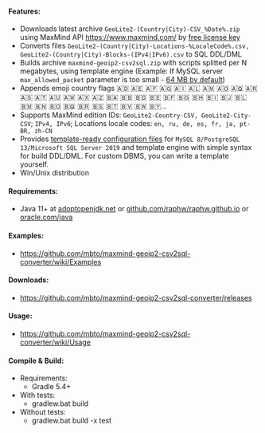 #### Features:
* Downloads latest archive `GeoLite2-(Country|City)-CSV_%Date%.zip` using MaxMind API https://www.maxmind.com/ by [free license key](https://support.maxmind.com/account-faq/license-keys/how-do-i-generate-a-license-key/)
* Converts files `GeoLite2-(Country|City)-Locations-%LocaleCode%.csv, GeoLite2-(Country|City)-Blocks-(IPv4|IPv6).csv` to SQL DDL/DML
* Builds archive `maxmind-geoip2-csv2sql.zip` with scripts splitted per N megabytes, using template engine
  (Example: If MySQL server `max_allowed_packet` parameter is too small - [64 MB by default](https://dev.mysql.com/doc/refman/8.0/en/server-system-variables.html#sysvar_max_allowed_packet))
* Appends emoji country flags 🇦🇩 🇦🇪 🇦🇫 🇦🇬 🇦🇮 🇦🇱 🇦🇲 🇦🇴 🇦🇶 🇦🇷 🇦🇸 🇦🇹 🇦🇺 🇦🇼 🇦🇽 🇦🇿 🇧🇦 🇧🇧 🇧🇩 🇧🇪 🇧🇫 🇧🇬 🇧🇭 🇧🇮 🇧🇯 🇧🇱 🇧🇲 🇧🇳 🇧🇴 🇧🇶 🇧🇷 🇧🇸 🇧🇹 🇧🇻 🇧🇼 🇧🇾...
* Supports MaxMind edition IDs: `GeoLite2-Country-CSV, GeoLite2-City-CSV`; `IPv4, IPv6`; Locations locale codes: `en, ru, de, es, fr, ja, pt-BR, zh-CN`
* Provides [template-ready configuration files](https://github.com/mbto/maxmind-geoip2-csv2sql-converter/tree/master/src/main/resources) for `MySQL 8/PostgreSQL 13/Microsoft SQL Server 2019` and template engine with simple syntax for build DDL/DML. For custom DBMS, you can write a template yourself.
* Win/Unix distribution

#### Requirements:
* Java 11+ at [adoptopenjdk.net](https://adoptopenjdk.net/releases.html?variant=openjdk11&jvmVariant=hotspot) or [github.com/raphw/raphw.github.io](https://github.com/raphw/raphw.github.io/blob/master/openjdk/openjdk.csv) or [oracle.com/java](https://www.oracle.com/java/technologies/javase-downloads.html)

#### Examples:
* https://github.com/mbto/maxmind-geoip2-csv2sql-converter/wiki/Examples

#### Downloads:
* https://github.com/mbto/maxmind-geoip2-csv2sql-converter/releases

#### Usage:
* https://github.com/mbto/maxmind-geoip2-csv2sql-converter/wiki/Usage

#### Compile & Build:
* Requirements:
    * Gradle 5.4+
* With tests:
    * gradlew.bat build
* Without tests:
    * gradlew.bat build -x test
